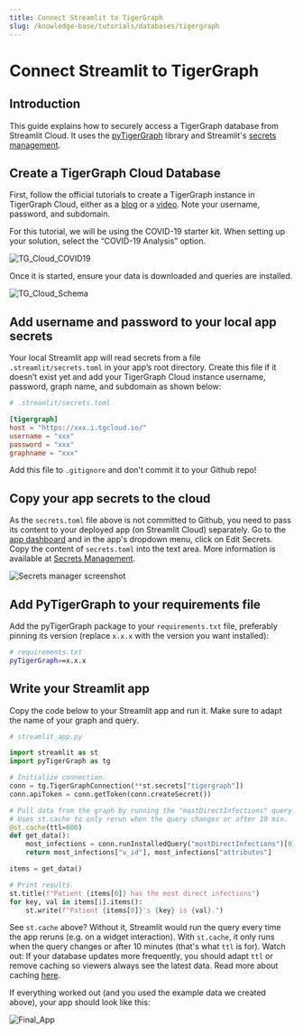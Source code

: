```yaml
---
title: Connect Streamlit to TigerGraph
slug: /knowledge-base/tutorials/databases/tigergraph
---
```


# Connect Streamlit to TigerGraph

## Introduction

This guide explains how to securely access a TigerGraph database from Streamlit Cloud. It uses the [pyTigerGraph](https://pytigergraph.github.io/pyTigerGraph/GettingStarted/) library and Streamlit's [secrets management](/streamlit-cloud/get-started/deploy-an-app/connect-to-data-sources/secrets-management).

## Create a TigerGraph Cloud Database

First, follow the official tutorials to create a TigerGraph instance in TigerGraph Cloud, either as a [blog](https://www.tigergraph.com/blog/getting-started-with-tigergraph-3-0/) or a [video](https://www.youtube.com/watch?v=NtNW2e8MfCQ). Note your username, password, and subdomain.

For this tutorial, we will be using the COVID-19 starter kit. When setting up your solution, select the “COVID-19 Analysis” option.

![TG_Cloud_COVID19](/images/databases/tigergraph-1.png)

Once it is started, ensure your data is downloaded and queries are installed.

![TG_Cloud_Schema](/images/databases/tigergraph-2.png)

## Add username and password to your local app secrets

Your local Streamlit app will read secrets from a file `.streamlit/secrets.toml` in your app’s root directory. Create this file if it doesn’t exist yet and add your TigerGraph Cloud instance username, password, graph name, and subdomain as shown below:

```toml
# .streamlit/secrets.toml

[tigergraph]
host = "https://xxx.i.tgcloud.io/"
username = "xxx"
password = "xxx"
graphname = "xxx"
```

<Important>

Add this file to `.gitignore` and don't commit it to your Github repo!

</Important>

## Copy your app secrets to the cloud

As the `secrets.toml` file above is not committed to Github, you need to pass its content to your deployed app (on Streamlit Cloud) separately. Go to the [app dashboard](https://share.streamlit.io/) and in the app's dropdown menu, click on Edit Secrets. Copy the content of `secrets.toml` into the text area. More information is available at [Secrets Management](/streamlit-cloud/get-started/deploy-an-app/connect-to-data-sources/secrets-management).

![Secrets manager screenshot](/images/databases/edit-secrets.png)

## Add PyTigerGraph to your requirements file

Add the pyTigerGraph package to your `requirements.txt` file, preferably pinning its version (replace `x.x.x` with the version you want installed):

```bash
# requirements.txt
pyTigerGraph==x.x.x
```

## Write your Streamlit app

Copy the code below to your Streamlit app and run it. Make sure to adapt the name of your graph and query.

```python
# streamlit_app.py

import streamlit as st
import pyTigerGraph as tg

# Initialize connection.
conn = tg.TigerGraphConnection(**st.secrets["tigergraph"])
conn.apiToken = conn.getToken(conn.createSecret())

# Pull data from the graph by running the "mostDirectInfections" query.
# Uses st.cache to only rerun when the query changes or after 10 min.
@st.cache(ttl=600)
def get_data():
    most_infections = conn.runInstalledQuery("mostDirectInfections")[0]["Answer"][0]
    return most_infections["v_id"], most_infections["attributes"]

items = get_data()

# Print results.
st.title(f"Patient {items[0]} has the most direct infections")
for key, val in items[1].items():
    st.write(f"Patient {items[0]}'s {key} is {val}.")
```

See `st.cache` above? Without it, Streamlit would run the query every time the app reruns (e.g. on a widget interaction). With `st.cache`, it only runs when the query changes or after 10 minutes (that's what `ttl` is for). Watch out: If your database updates more frequently, you should adapt `ttl` or remove caching so viewers always see the latest data. Read more about caching [here](/library/advanced-features/caching).

If everything worked out (and you used the example data we created above), your app should look like this:

![Final_App](/images/databases/tigergraph-3.png)
